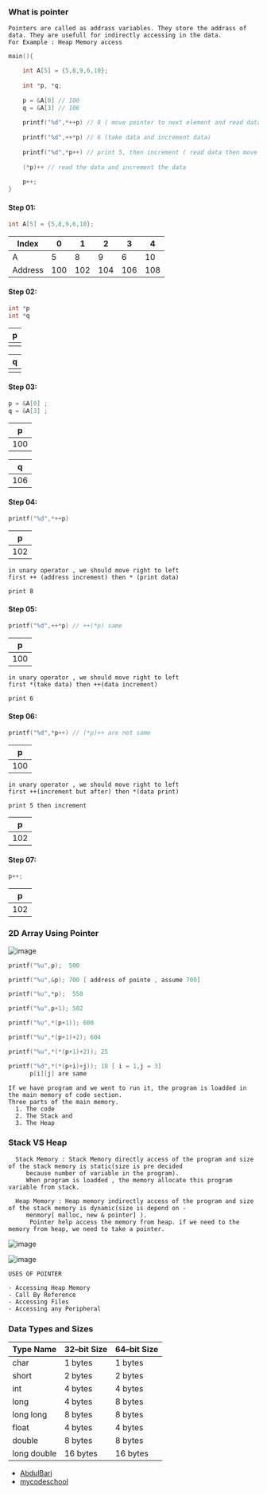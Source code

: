### What is pointer
```
Pointers are called as addrass variables. They store the addrass of data. They are usefull for indirectly accessing in the data.
For Example : Heap Memory access
```
```c++
main(){

    int A[5] = {5,8,9,6,10};
    
    int *p, *q;
   
    p = &A[0] // 100
    q = &A[3] // 106
    
    printf("%d",*++p) // 8 ( move pointer to next element and read data)
    
    printf("%d",++*p) // 6 (take data and increment data)
    
    printf("%d",*p++) // print 5, then increment ( read data then move p to next)
    
    (*p)++ // read the data and increment the data
    
    p++; 
}
```
#### Step 01: 
```c++
int A[5] = {5,8,9,6,10};
```
| Index   | 0 | 1 | 2 | 3 | 4 |
| ------- | - | - | - | - | - |
| A       | 5 | 8 | 9 |6  |10 |
| Address |100|102|104|106|108|

####  Step 02: 
```c++
int *p
int *q
```
| p |
| - |
|   | 

| q |
| - |
|   |


####  Step 03: 
```c++
p = &A[0] ;  
q = &A[3] ;
```
| p |
| - |
|100| 

| q |
| - |
|106|

####  Step 04: 

```c++
printf("%d",*++p)
```
| p |
| - |
|102| 

```
in unary operator , we should move right to left
first ++ (address increment) then * (print data)

print 8
```
####  Step 05: 

```c++
printf("%d",++*p) // ++(*p) same
```
| p |
| - |
|100| 

```
in unary operator , we should move right to left
first *(take data) then ++(data increment)

print 6
```

####  Step 06: 

```c++
printf("%d",*p++) // (*p)++ are not same
```
| p |
| - |
|100| 

```
in unary operator , we should move right to left
first ++(increment but after) then *(data print)

print 5 then increment
```
| p |
| - |
|102|

####  Step 07: 
```c++
p++;
```
| p |
| - |
|102| 

### 2D Array Using Pointer

![image](https://user-images.githubusercontent.com/59710234/174277594-474a79a6-24f6-4f5f-b45e-8ee4dd8130ab.png)

```c++
printf("%u",p);  500

printf("%u",&p); 700 [ address of pointe , assume 700]

printf("%u",*p);  550

printf("%u",p+1); 502

printf("%u",*(p+1)); 600

printf("%u",*(p+1)+2); 604

printf("%u",*(*(p+1)+2)); 25

printf("%d",*(*(p+i)+j)); 18 [ i = 1,j = 3]
      p[i][j] are same
```

```
If we have program and we went to run it, the program is loadded in the main memory of code section.
Three parts of the main memory.
  1. The code
  2. The Stack and 
  3. The Heap
```
### Stack VS Heap
```
  Stack Memory : Stack Memory directly access of the program and size of the stack memory is static(size is pre decided
     because number of variable in the program).
     When program is loadded , the memory allocate this program variable from stack.
     
  Heap Memory : Heap memory indirectly access of the program and size of the stack memory is dynamic(size is depend on -
     menmory[ malloc, new & pointer] ).
      Pointer help access the memory from heap. if we need to the memory from heap, we need to take a pointer.
```
![image](https://user-images.githubusercontent.com/59710234/174209936-cf657073-a8af-4702-b1f7-460b08bf93e6.png)

![image](https://user-images.githubusercontent.com/59710234/174203517-6680b0d5-198f-4d74-b5c4-585ddc329de2.png)

```
USES OF POINTER

- Accessing Heap Memory
- Call By Reference
- Accessing Files
- Accessing any Peripheral
```

### Data Types and Sizes

| Type Name     | 32–bit Size   | 64–bit Size   |
| ------------- | ------------- | ------------- |
| char          |    1 bytes    |    1 bytes    |
| short         |    2 bytes    |    2 bytes    |
| int           |    4 bytes    |    4 bytes    |
| long          |    4 bytes    |    8 bytes    |
| long long     |    8 bytes    |    8 bytes    | 
| float         |    4 bytes    |    4  bytes   |
| double        |    8 bytes    |    8  bytes   |
| long double   |    16 bytes   |    16 bytes   |

- [AbdulBari](https://www.youtube.com/playlist?list=PLDN4rrl48XKp1ubbVUHVrOMkO4rTsjXrg)
- [mycodeschool](https://www.youtube.com/playlist?list=PL2_aWCzGMAwLZp6LMUKI3cc7pgGsasm2_)
